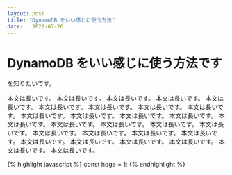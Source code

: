 ```yaml
---
layout: post
title: "DynamoDB をいい感じに使う方法"
date:   2022-07-26
---
```


# DynamoDB をいい感じに使う方法です

を知りたいです。

本文は長いです。
本文は長いです。
本文は長いです。
本文は長いです。
本文は長いです。
本文は長いです。
本文は長いです。
本文は長いです。
本文は長いです。
本文は長いです。
本文は長いです。
本文は長いです。
本文は長いです。
本文は長いです。
本文は長いです。
本文は長いです。
本文は長いです。
本文は長いです。
本文は長いです。
本文は長いです。
本文は長いです。
本文は長いです。
本文は長いです。
本文は長いです。
本文は長いです。
本文は長いです。
本文は長いです。
本文は長いです。

{% highlight javascript %}
const hoge = 1;
{% endhighlight %}
